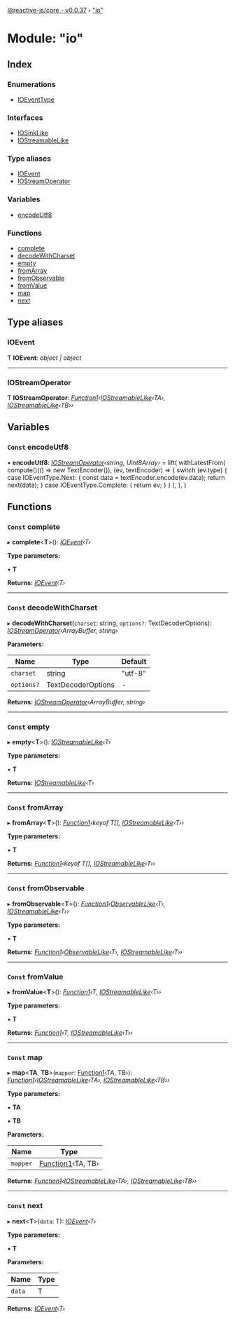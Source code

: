 [@reactive-js/core - v0.0.37](../README.md) › ["io"](_io_.md)

# Module: "io"

## Index

### Enumerations

* [IOEventType](../enums/_io_.ioeventtype.md)

### Interfaces

* [IOSinkLike](../interfaces/_io_.iosinklike.md)
* [IOStreamableLike](../interfaces/_io_.iostreamablelike.md)

### Type aliases

* [IOEvent](_io_.md#ioevent)
* [IOStreamOperator](_io_.md#iostreamoperator)

### Variables

* [encodeUtf8](_io_.md#const-encodeutf8)

### Functions

* [complete](_io_.md#const-complete)
* [decodeWithCharset](_io_.md#const-decodewithcharset)
* [empty](_io_.md#const-empty)
* [fromArray](_io_.md#const-fromarray)
* [fromObservable](_io_.md#const-fromobservable)
* [fromValue](_io_.md#const-fromvalue)
* [map](_io_.md#const-map)
* [next](_io_.md#const-next)

## Type aliases

###  IOEvent

Ƭ **IOEvent**: *object | object*

___

###  IOStreamOperator

Ƭ **IOStreamOperator**: *[Function1](_functions_.md#function1)‹[IOStreamableLike](../interfaces/_io_.iostreamablelike.md)‹TA›, [IOStreamableLike](../interfaces/_io_.iostreamablelike.md)‹TB››*

## Variables

### `Const` encodeUtf8

• **encodeUtf8**: *[IOStreamOperator](_io_.md#iostreamoperator)‹string, Uint8Array›* = lift(
  withLatestFrom(
    compute<TextEncoder>()(() => new TextEncoder()),
    (ev, textEncoder) => {
      switch (ev.type) {
        case IOEventType.Next: {
          const data = textEncoder.encode(ev.data);
          return next(data);
        }
        case IOEventType.Complete: {
          return ev;
        }
      }
    },
  ),
)

## Functions

### `Const` complete

▸ **complete**<**T**>(): *[IOEvent](_io_.md#ioevent)‹T›*

**Type parameters:**

▪ **T**

**Returns:** *[IOEvent](_io_.md#ioevent)‹T›*

___

### `Const` decodeWithCharset

▸ **decodeWithCharset**(`charset`: string, `options?`: TextDecoderOptions): *[IOStreamOperator](_io_.md#iostreamoperator)‹ArrayBuffer, string›*

**Parameters:**

Name | Type | Default |
------ | ------ | ------ |
`charset` | string | "utf-8" |
`options?` | TextDecoderOptions | - |

**Returns:** *[IOStreamOperator](_io_.md#iostreamoperator)‹ArrayBuffer, string›*

___

### `Const` empty

▸ **empty**<**T**>(): *[IOStreamableLike](../interfaces/_io_.iostreamablelike.md)‹T›*

**Type parameters:**

▪ **T**

**Returns:** *[IOStreamableLike](../interfaces/_io_.iostreamablelike.md)‹T›*

___

### `Const` fromArray

▸ **fromArray**<**T**>(): *[Function1](_functions_.md#function1)‹keyof T[], [IOStreamableLike](../interfaces/_io_.iostreamablelike.md)‹T››*

**Type parameters:**

▪ **T**

**Returns:** *[Function1](_functions_.md#function1)‹keyof T[], [IOStreamableLike](../interfaces/_io_.iostreamablelike.md)‹T››*

___

### `Const` fromObservable

▸ **fromObservable**<**T**>(): *[Function1](_functions_.md#function1)‹[ObservableLike](../interfaces/_observable_.observablelike.md)‹T›, [IOStreamableLike](../interfaces/_io_.iostreamablelike.md)‹T››*

**Type parameters:**

▪ **T**

**Returns:** *[Function1](_functions_.md#function1)‹[ObservableLike](../interfaces/_observable_.observablelike.md)‹T›, [IOStreamableLike](../interfaces/_io_.iostreamablelike.md)‹T››*

___

### `Const` fromValue

▸ **fromValue**<**T**>(): *[Function1](_functions_.md#function1)‹T, [IOStreamableLike](../interfaces/_io_.iostreamablelike.md)‹T››*

**Type parameters:**

▪ **T**

**Returns:** *[Function1](_functions_.md#function1)‹T, [IOStreamableLike](../interfaces/_io_.iostreamablelike.md)‹T››*

___

### `Const` map

▸ **map**<**TA**, **TB**>(`mapper`: [Function1](_functions_.md#function1)‹TA, TB›): *[Function1](_functions_.md#function1)‹[IOStreamableLike](../interfaces/_io_.iostreamablelike.md)‹TA›, [IOStreamableLike](../interfaces/_io_.iostreamablelike.md)‹TB››*

**Type parameters:**

▪ **TA**

▪ **TB**

**Parameters:**

Name | Type |
------ | ------ |
`mapper` | [Function1](_functions_.md#function1)‹TA, TB› |

**Returns:** *[Function1](_functions_.md#function1)‹[IOStreamableLike](../interfaces/_io_.iostreamablelike.md)‹TA›, [IOStreamableLike](../interfaces/_io_.iostreamablelike.md)‹TB››*

___

### `Const` next

▸ **next**<**T**>(`data`: T): *[IOEvent](_io_.md#ioevent)‹T›*

**Type parameters:**

▪ **T**

**Parameters:**

Name | Type |
------ | ------ |
`data` | T |

**Returns:** *[IOEvent](_io_.md#ioevent)‹T›*
